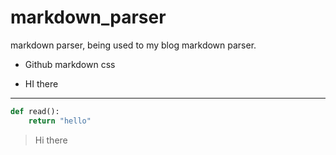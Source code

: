 # markdown_parser
markdown parser, being used to my blog markdown parser.

- Github markdown css 

- HI there

-----

```python
def read():
    return "hello"
```

> Hi there
